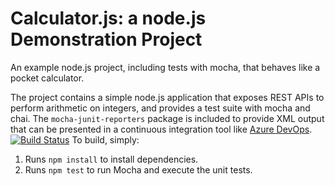 Calculator.js: a node.js Demonstration Project
==============================================
An example node.js project, including tests with mocha, that behaves like
a pocket calculator.

The project contains a simple node.js application that exposes REST APIs
to perform arithmetic on integers, and provides a test suite with mocha
and chai.  The `mocha-junit-reporters` package is included to provide XML
output that can be presented in a continuous integration tool like
[Azure DevOps](https://azure.com/devops).
[![Build Status](https://alexchen7022.visualstudio.com/AlexTest/_apis/build/status/alexchen7022.calculator?branchName=master)](https://alexchen7022.visualstudio.com/AlexTest/_build/latest?definitionId=3&branchName=master)
To build, simply:

1. Runs `npm install` to install dependencies.
2. Runs `npm test` to run Mocha and execute the unit tests.

